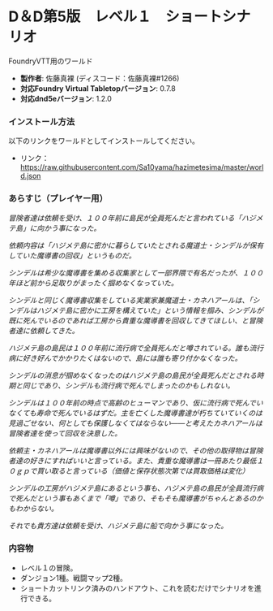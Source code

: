 # D＆D第5版　レベル１　ショートシナリオ
FoundryVTT用のワールド

* **製作者**: 佐藤真裸 (ディスコード：佐藤真裸#1266)
* **対応Foundry Virtual Tabletopバージョン**: 0.7.8
* **対応dnd5eバージョン**: 1.2.0

### インストール方法

以下のリンクをワールドとしてインストールしてください。

* リンク：https://raw.githubusercontent.com/Sa10yama/hazimetesima/master/world.json

### あらすじ（プレイヤー用）
*冒険者達は依頼を受け、１００年前に島民が全員死んだと言われている「ハジメテ島」に向かう事になった。*

*依頼内容は「ハジメテ島に密かに暮らしていたとされる魔道士・シンデルが保有していた魔導書の回収」というものだ。*

*シンデルは希少な魔導書を集める収集家として一部界隈で有名だったが、１００年ほど前から足取りがまったく掴めなくなっていた。*

*シンデルと同じく魔導書収集をしている実業家兼魔道士・カネハアールは、「シンデルはハジメテ島に密かに工房を構えていた」という情報を掴み、シンデルが既に死んでいるのであれば工房から貴重な魔導書を回収してきてほしい、と冒険者達に依頼してきた。*

*ハジメテ島の島民は１００年前に流行病で全員死んだと噂されている。誰も流行病に好き好んでかかりたくはないので、島には誰も寄り付かなくなった。*

*シンデルの消息が掴めなくなったのはハジメテ島の島民が全員死んだとされる時期と同じであり、シンデルも流行病で死んでしまったのかもしれない。*

*シンデルは１００年前の時点で高齢のヒューマンであり、仮に流行病で死んでいなくても寿命で死んでいるはずだ。主を亡くした魔導書達が朽ちていていくのは見過ごせない、何としても保護しなくてはならない――と考えたカネハアールは冒険者達を使って回収を決意した。*

*依頼主・カネハアールは魔導書以外には興味がないので、その他の取得物は冒険者達の好きにすればいいと言っている。また、貴重な魔導書は一冊あたり最低１０ｇｐで買い取ると言っている（価値と保存状態次第では買取価格は変化）*

*シンデルの工房がハジメテ島にあるという事も、ハジメテ島の島民が全員流行病で死んだという事もあくまで「噂」であり、そもそも魔導書がちゃんとあるのかもわからない。*

*それでも貴方達は依頼を受け、ハジメテ島に船で向かう事になった。*

### 内容物
* レベル１の冒険。
* ダンジョン1種。戦闘マップ2種。
* ショートカットリンク済みのハンドアウト、これを読むだけでシナリオを進行できる。
